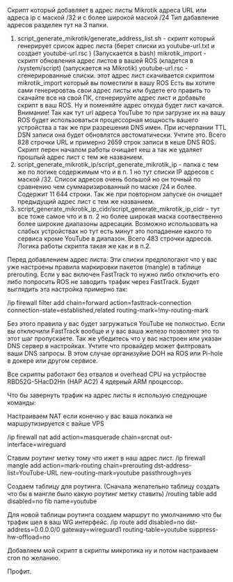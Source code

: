 Скрипт который добавляет в адрес листы Mikrotik адреса URL или адреса ip с маской /32 и с более широкой маской /24
Тип дабавление адресов разделен тут на 3 папки. 
  1. script_generate_mikrotik/generate_address_list.sh - скрипт который генерирует срисок адрес листа (берет списки из  youtube-url.txt и создает youtube-url.rsc ) (Запускается в bash)
     mikrotik_import - скрипт обновления адрес листов в вашей ROS (кладется в /system/script) (запускается на Mikrotik)
     youtube-url.rsc - сгенерированные списки. этот адрес лист скачивается скриптом  mikrotik_import  который вы поместили в вашу ROS
     Есть вы хотите сами генерировтаь свои адрес листы или будете его править то скачайте все на свой ПК, сгенерируйте адрес лист и добавьте скрипт в ваш ROS. Ну и поменяйте адрес откуда будет лист качатся.
     Внимание! Так как тут url адреса YouTube то при загрузке их на вашу ROS будет использоваться процессорная мощность вашего устройства а так же  при разрешения DNS имен. При исчерпании TTL DSN записи она будет обновлятся австоматически.
     Учтите это. Всего 828 строчки URL и примерно 2659 строк записи в кеше DNS ROS. Скрипт перен началом работы очищает кеш а так же удаляет прошлый адрес лист с тем же названием. 
  2. script_generate_mikrotik_ip/script_generate_mikrotik_ip - папка с тем же  по логике содержимым что и в п. 1 но тут списки IP адресов с маской /32. Список адресов очень большой но он точный по сравнению чем суммаризированный по маске /24 и более. Содержит 11 644 строки.
     Так же при повторном запуске он очищает предыдущий адрес лист с тем же названием. 
  3. script_generate_mikrotik_ip_cidr/script_generate_mikrotik_ip_cidr - тут все тоже самое что и в п. 2 но более широкая маска соотвественно более широкие диапазоны адресации. Возможно использовать на слабых устройствах но тут есть минут это попадаение какого то сервиса кроме YouTube
     в диапазон. Всего 483 строчки адресов. Логика работы скрипта такая же как и в п.2.

Перед добавлением адрес листа:
Эти списки предпологают что у вас уже настроены правила маркировки пакетов (mangle) в таблице prerouting. Если у вас включен FastTrack то нужно либо отключить его либо попросить ROS  не заводить трафик через FastTrack. 
Будет выглядить эта настройка примерно так:

/ip firewall filter add chain=forward action=fasttrack-connection connection-state=established,related routing-mark=!my-routing-mark

Без этого правила у вас будет загружаться  YouTube не полностью. Если вы отключили FastTrack вообще и у вас ваша железо позволяет это то этот шаг пропускаете.
Так же убедитесь что у вас настроен или указан DNS сервер в настройках. Учтите что провайдер может филтровать ваши DNS запросы. В этом случае организуйие DOH на ROS  или Pi-hole в докере или другом сервисе.

Все скрипты работают без отвалов и overhead CPU на устрйостве RBD52G-5HacD2Hn (HAP AC2) 4 ядерный ARM процессор. 

Что бы завернуть трафик  на адрес листы я использую следующие команды:

Настраиваем NAT если  конечно у вас ваша локалка не маршрутизируется  с вайше VPS

/ip firewall nat add action=masquerade chain=srcnat out-interface=wireguard

Ставим роутинг метку тому что ижет в наш адрес лист.
/ip firewall mangle add action=mark-routing chain=prerouting dst-address-list=YouTube-URL new-routing-mark=youtube passthrough=yes

Создаем таблицу для роутинга. (Сначала желательно таблицу создать что бы в мангле было какую роутинг метку ставить)
/routing table add disabled=no fib name=youtube

Для  новой таблицы роутинга создаем маршрут по умолчанимю что бы трафик шел в ваш WG интерфейс. 
/ip route add disabled=no dst-address=0.0.0.0/0 gateway=wireguard1 routing-table=youtube suppress-hw-offload=no

Добавляем мой скрипт в скрипты микротика ну и потом настраиваем cron по желанию.

Профит.


